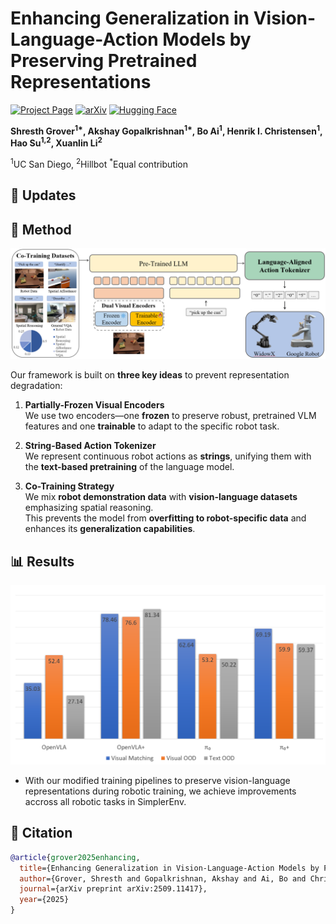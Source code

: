 # Enhancing Generalization in Vision-Language-Action Models by Preserving Pretrained Representations

[![Project Page](https://img.shields.io/badge/Project-Website-blue?logo=googlechrome&logoColor=white)](https://gen-vla.github.io/)
[![arXiv](https://img.shields.io/badge/arXiv-2509.11417-b31b1b?logo=arxiv&logoColor=white)](https://arxiv.org/abs/2509.11417)
[![Hugging Face](https://img.shields.io/badge/%F0%9F%A4%97%20Hugging%20Face-Model-yellow)](https://huggingface.co/shrg7/openvla-7b)

**Shresth Grover<sup>1\*</sup>, Akshay Gopalkrishnan<sup>1\*</sup>, Bo Ai<sup>1</sup>, Henrik I. Christensen<sup>1</sup>, Hao Su<sup>1,2</sup>, Xuanlin Li<sup>2</sup>**

<sup>1</sup>UC San Diego, <sup>2</sup>Hillbot
<sup>*</sup>Equal contribution

## 📆 Updates

<!--  **September 28, 2025**: Created the repository and released the OpenVLA+ HuggingFace model! Check it out [here](https://huggingface.co/shrg7/openvla-7b). Training and code to be released soon. -->
## 🧠 Method
![Method](figures/new_method.png)

Our framework is built on **three key ideas** to prevent representation degradation:

1. **Partially-Frozen Visual Encoders**  
   We use two encoders—one **frozen** to preserve robust, pretrained VLM features and one **trainable** to adapt to the specific robot task.

2. **String-Based Action Tokenizer**  
   We represent continuous robot actions as **strings**, unifying them with the **text-based pretraining** of the language model.

3. **Co-Training Strategy**  
   We mix **robot demonstration data** with **vision-language datasets** emphasizing spatial reasoning.  
   This prevents the model from **overfitting to robot-specific data** and enhances its **generalization capabilities**.


## 📊 Results

![Dataset Ablation Results](figures/plot.png)

- With our modified training pipelines to preserve vision-language representations during robotic training, we achieve improvements accross all robotic tasks in SimplerEnv.


## 📝 Citation

```bibtex
@article{grover2025enhancing,
  title={Enhancing Generalization in Vision-Language-Action Models by Preserving Pretrained Representations},
  author={Grover, Shresth and Gopalkrishnan, Akshay and Ai, Bo and Christensen, Henrik I and Su, Hao and Li, Xuanlin},
  journal={arXiv preprint arXiv:2509.11417},
  year={2025}
}
```

